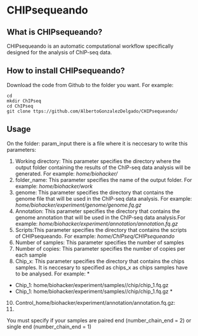 # CHIPsequeando

## What is CHIPsequeando?
CHIPsequeando is an automatic computational workflow specifically designed for the analysis of ChIP-seq data.

## How to install CHIPsequeando?
Download the code from Github to the folder you want. For example: 

```
cd
mkdir ChIPseq
cd ChIPseq
git clone ttps://github.com/AlbertoGonzalezDelgado/CHIPsequeando/ 
```

## Usage
On the folder: param_input there is a file where it is neccesary to write this parameters:
1. Working directory: This parameter specifies the directory where the output folder containing the results of the ChIP-seq data analysis will be generated. For example: *home/biohacker/* 
2. folder_name: This parameter specifies the name of the output folder. For example: *home/biohacker/work* 
3. genome: This parameter specifies the directory that contains the genome file that will be used in the ChIP-seq data analysis. For example: *home/biohacker/experiment/genome/genome.fq.gz* 
4. Annotation: This parameter specifies the directory that contains the genome annotation that will be used in the ChIP-seq data analysis.For example: *home/biohacker/experiment/annotation/annotation.fq.gz*  
5. Scripts:This parameter specifies the directory that contains the scripts of CHIPsequeando. For example: *home/ChIPseq/CHIPsequeando* 
6. Number of samples: This parameter specifies the number of samples 
7. Number of copies: This parameter specifies the number of copies per each sample
8. Chip_x: This parameter specifies the directory that contains the chips samples. It is neccesary to specified as chips_x as chips samples have to be analysed. For example: * 
* Chip_1: home/biohacker/experiment/samples//chip/chip_1.fq.gz  
* Chip_1: home/biohacker/experiment/samples//chip/chip_1.fq.gz *
10. Control_home/biohacker/experiment/annotation/annotation.fq.gz:
11.     
You must specify if your samples are paired end (number_chain_end = 2) or single end (number_chain_end = 1)
